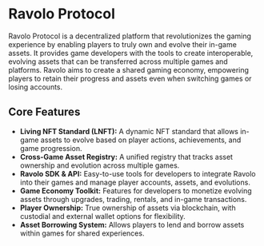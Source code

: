 # Ravolo Protocol

Ravolo Protocol is a decentralized platform that revolutionizes the gaming experience by enabling players to truly own and evolve their in-game assets. It provides game developers with the tools to create interoperable, evolving assets that can be transferred across multiple games and platforms. Ravolo aims to create a shared gaming economy, empowering players to retain their progress and assets even when switching games or losing accounts.

## Core Features

- **Living NFT Standard (LNFT):** A dynamic NFT standard that allows in-game assets to evolve based on player actions, achievements, and game progression.
- **Cross-Game Asset Registry:** A unified registry that tracks asset ownership and evolution across multiple games.
- **Ravolo SDK & API:** Easy-to-use tools for developers to integrate Ravolo into their games and manage player accounts, assets, and evolutions.
- **Game Economy Toolkit:** Features for developers to monetize evolving assets through upgrades, trading, rentals, and in-game transactions.
- **Player Ownership:** True ownership of assets via blockchain, with custodial and external wallet options for flexibility.
- **Asset Borrowing System:** Allows players to lend and borrow assets within games for shared experiences.
